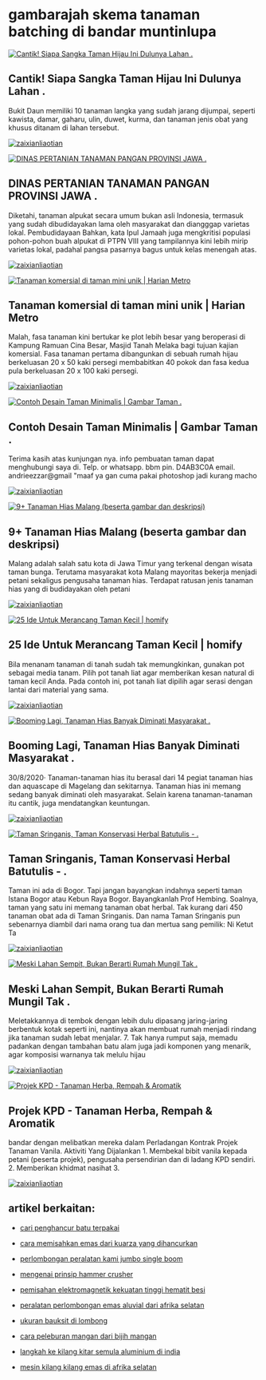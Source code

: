 # gambarajah skema tanaman batching di bandar muntinlupa
<a href="https://mnn.zoosnet.net/LR/Chatpre.aspx?id=MNN94995150&p=https://topgrinding.com/" target="_blank">![Cantik! Siapa Sangka Taman Hijau Ini Dulunya Lahan .](https://github.com/technlg/images/blob/main/42.jpg)</a>
## Cantik! Siapa Sangka Taman Hijau Ini Dulunya Lahan .
Bukit Daun memiliki 10 tanaman langka yang sudah jarang dijumpai, seperti kawista, damar, gaharu, ulin, duwet, kurma, dan tanaman jenis obat yang khusus ditanam di lahan tersebut.
<a href="https://mnn.zoosnet.net/LR/Chatpre.aspx?id=MNN94995150&p=https://topgrinding.com/" target="_blank"><img src="https://github.com/technlg/images/raw/main/chat11.jpg" alt="zaixianliaotian"/></a><a href="//whatsapp.shibangsoft.com/WhatsApp.php" ><img src="https://github.com/technlg/images/raw/main/chat11.png" alt=""></a>
<a href="https://mnn.zoosnet.net/LR/Chatpre.aspx?id=MNN94995150&p=https://topgrinding.com/" target="_blank">![DINAS PERTANIAN TANAMAN PANGAN PROVINSI JAWA .](https://github.com/technlg/images/blob/main/48.jpg)</a>
## DINAS PERTANIAN TANAMAN PANGAN PROVINSI JAWA .
Diketahi, tanaman alpukat secara umum bukan asli Indonesia, termasuk yang sudah dibudidayakan lama oleh masyarakat dan diangggap varietas lokal. Pembudidayaan Bahkan, kata Ipul Jamaah juga mengkritisi populasi pohon-pohon buah alpukat di PTPN VIII yang tampilannya kini lebih mirip varietas lokal, padahal pangsa pasarnya bagus untuk kelas menengah atas.
<a href="https://mnn.zoosnet.net/LR/Chatpre.aspx?id=MNN94995150&p=https://topgrinding.com/" target="_blank"><img src="https://github.com/technlg/images/raw/main/chat11.jpg" alt="zaixianliaotian"/></a><a href="//whatsapp.shibangsoft.com/WhatsApp.php" ><img src="https://github.com/technlg/images/raw/main/chat11.png" alt=""></a>
<a href="https://mnn.zoosnet.net/LR/Chatpre.aspx?id=MNN94995150&p=https://topgrinding.com/" target="_blank">![Tanaman komersial di taman mini unik | Harian Metro](https://github.com/technlg/images/blob/main/36.jpg)</a>
## Tanaman komersial di taman mini unik | Harian Metro
Malah, fasa tanaman kini bertukar ke plot lebih besar yang beroperasi di Kampung Ramuan Cina Besar, Masjid Tanah Melaka bagi tujuan kajian komersial. Fasa tanaman pertama dibangunkan di sebuah rumah hijau berkeluasan 20 x 50 kaki persegi membabit­kan 40 pokok dan fasa kedua pula berkeluasan 20 x 100 kaki persegi.
<a href="https://mnn.zoosnet.net/LR/Chatpre.aspx?id=MNN94995150&p=https://topgrinding.com/" target="_blank"><img src="https://github.com/technlg/images/raw/main/chat11.jpg" alt="zaixianliaotian"/></a><a href="//whatsapp.shibangsoft.com/WhatsApp.php" ><img src="https://github.com/technlg/images/raw/main/chat11.png" alt=""></a>
<a href="https://mnn.zoosnet.net/LR/Chatpre.aspx?id=MNN94995150&p=https://topgrinding.com/" target="_blank">![Contoh Desain Taman Minimalis | Gambar Taman .](https://github.com/technlg/images/blob/main/18.jpg)</a>
## Contoh Desain Taman Minimalis | Gambar Taman .
Terima kasih atas kunjungan nya. info pembuatan taman dapat menghubungi saya di. Telp. or whatsapp. bbm pin. D4AB3C0A email. andrieezzar@gmail "maaf ya gan cuma pakai photoshop jadi kurang macho
<a href="https://mnn.zoosnet.net/LR/Chatpre.aspx?id=MNN94995150&p=https://topgrinding.com/" target="_blank"><img src="https://github.com/technlg/images/raw/main/chat11.jpg" alt="zaixianliaotian"/></a><a href="//whatsapp.shibangsoft.com/WhatsApp.php" ><img src="https://github.com/technlg/images/raw/main/chat11.png" alt=""></a>
<a href="https://mnn.zoosnet.net/LR/Chatpre.aspx?id=MNN94995150&p=https://topgrinding.com/" target="_blank">![9+ Tanaman Hias Malang (beserta gambar dan deskripsi)](https://github.com/technlg/images/blob/main/8.jpg)</a>
## 9+ Tanaman Hias Malang (beserta gambar dan deskripsi)
Malang adalah salah satu kota di Jawa Timur yang terkenal dengan wisata taman bunga. Terutama masyarakat kota Malang mayoritas bekerja menjadi petani sekaligus pengusaha tanaman hias. Terdapat ratusan jenis tanaman hias yang di budidayakan oleh petani
<a href="https://mnn.zoosnet.net/LR/Chatpre.aspx?id=MNN94995150&p=https://topgrinding.com/" target="_blank"><img src="https://github.com/technlg/images/raw/main/chat11.jpg" alt="zaixianliaotian"/></a><a href="//whatsapp.shibangsoft.com/WhatsApp.php" ><img src="https://github.com/technlg/images/raw/main/chat11.png" alt=""></a>
<a href="https://mnn.zoosnet.net/LR/Chatpre.aspx?id=MNN94995150&p=https://topgrinding.com/" target="_blank">![25 Ide Untuk Merancang Taman Kecil | homify](https://github.com/technlg/images/blob/main/28.jpg)</a>
## 25 Ide Untuk Merancang Taman Kecil | homify
Bila menanam tanaman di tanah sudah tak memungkinkan, gunakan pot sebagai media tanam. Pilih pot tanah liat agar memberikan kesan natural di taman kecil Anda. Pada contoh ini, pot tanah liat dipilih agar serasi dengan lantai dari material yang sama.
<a href="https://mnn.zoosnet.net/LR/Chatpre.aspx?id=MNN94995150&p=https://topgrinding.com/" target="_blank"><img src="https://github.com/technlg/images/raw/main/chat11.jpg" alt="zaixianliaotian"/></a><a href="//whatsapp.shibangsoft.com/WhatsApp.php" ><img src="https://github.com/technlg/images/raw/main/chat11.png" alt=""></a>
<a href="https://mnn.zoosnet.net/LR/Chatpre.aspx?id=MNN94995150&p=https://topgrinding.com/" target="_blank">![Booming Lagi, Tanaman Hias Banyak Diminati Masyarakat .](https://github.com/technlg/images/blob/main/46.jpg)</a>
## Booming Lagi, Tanaman Hias Banyak Diminati Masyarakat .
30/8/2020· Tanaman-tanaman hias itu berasal dari 14 pegiat tanaman hias dan aquascape di Magelang dan sekitarnya. Tanaman hias ini memang sedang banyak diminati oleh masyarakat. Selain karena tanaman-tanaman itu cantik, juga mendatangkan keuntungan.
<a href="https://mnn.zoosnet.net/LR/Chatpre.aspx?id=MNN94995150&p=https://topgrinding.com/" target="_blank"><img src="https://github.com/technlg/images/raw/main/chat11.jpg" alt="zaixianliaotian"/></a><a href="//whatsapp.shibangsoft.com/WhatsApp.php" ><img src="https://github.com/technlg/images/raw/main/chat11.png" alt=""></a>
<a href="https://mnn.zoosnet.net/LR/Chatpre.aspx?id=MNN94995150&p=https://topgrinding.com/" target="_blank">![Taman Sringanis, Taman Konservasi Herbal Batutulis - .](https://github.com/technlg/images/blob/main/53.jpg)</a>
## Taman Sringanis, Taman Konservasi Herbal Batutulis - .
Taman ini ada di Bogor. Tapi jangan bayangkan indahnya seperti taman Istana Bogor atau Kebun Raya Bogor. Bayangkanlah Prof Hembing. Soalnya, taman yang satu ini memang tanaman obat herbal. Tak kurang dari 450 tanaman obat ada di Taman Sringanis. Dan nama Taman Sringanis pun sebenarnya diambil dari nama orang tua dan mertua sang pemilik: Ni Ketut Ta
<a href="https://mnn.zoosnet.net/LR/Chatpre.aspx?id=MNN94995150&p=https://topgrinding.com/" target="_blank"><img src="https://github.com/technlg/images/raw/main/chat11.jpg" alt="zaixianliaotian"/></a><a href="//whatsapp.shibangsoft.com/WhatsApp.php" ><img src="https://github.com/technlg/images/raw/main/chat11.png" alt=""></a>
<a href="https://mnn.zoosnet.net/LR/Chatpre.aspx?id=MNN94995150&p=https://topgrinding.com/" target="_blank">![Meski Lahan Sempit, Bukan Berarti Rumah Mungil Tak .](https://github.com/technlg/images/blob/main/30.jpg)</a>
## Meski Lahan Sempit, Bukan Berarti Rumah Mungil Tak .
Meletakkannya di tembok dengan lebih dulu dipasang jaring-jaring berbentuk kotak seperti ini, nantinya akan membuat rumah menjadi rindang jika tanaman sudah lebat menjalar. 7. Tak hanya rumput saja, memadu padankan dengan tambahan batu alam juga jadi komponen yang menarik, agar komposisi warnanya tak melulu hijau
<a href="https://mnn.zoosnet.net/LR/Chatpre.aspx?id=MNN94995150&p=https://topgrinding.com/" target="_blank"><img src="https://github.com/technlg/images/raw/main/chat11.jpg" alt="zaixianliaotian"/></a><a href="//whatsapp.shibangsoft.com/WhatsApp.php" ><img src="https://github.com/technlg/images/raw/main/chat11.png" alt=""></a>
<a href="https://mnn.zoosnet.net/LR/Chatpre.aspx?id=MNN94995150&p=https://topgrinding.com/" target="_blank">![Projek KPD - Tanaman Herba, Rempah & Aromatik](https://github.com/technlg/images/blob/main/53.jpg)</a>
## Projek KPD - Tanaman Herba, Rempah & Aromatik
bandar dengan melibatkan mereka dalam Perladangan Kontrak Projek Tanaman Vanila. Aktiviti Yang Dijalankan 1. Membekal bibit vanila kepada petani (peserta projek), pengusaha persendirian dan di ladang KPD sendiri. 2. Memberikan khidmat nasihat 3.
<a href="https://mnn.zoosnet.net/LR/Chatpre.aspx?id=MNN94995150&p=https://topgrinding.com/" target="_blank"><img src="https://github.com/technlg/images/raw/main/chat11.jpg" alt="zaixianliaotian"/></a><a href="//whatsapp.shibangsoft.com/WhatsApp.php" ><img src="https://github.com/technlg/images/raw/main/chat11.png" alt=""></a>
## artikel berkaitan:
* [cari penghancur batu terpakai](cari%20penghancur%20batu%20terpakai.md)
* [cara memisahkan emas dari kuarza yang dihancurkan](cara%20memisahkan%20emas%20dari%20kuarza%20yang%20dihancurkan.md)
* [perlombongan peralatan kami jumbo single boom](perlombongan%20peralatan%20kami%20jumbo%20single%20boom.md)
* [mengenai prinsip hammer crusher](mengenai%20prinsip%20hammer%20crusher.md)
* [pemisahan elektromagnetik kekuatan tinggi hematit besi](pemisahan%20elektromagnetik%20kekuatan%20tinggi%20hematit%20besi.md)
* [peralatan perlombongan emas aluvial dari afrika selatan](peralatan%20perlombongan%20emas%20aluvial%20dari%20afrika%20selatan.md)
* [ukuran bauksit di lombong](ukuran%20bauksit%20di%20lombong.md)
* [cara peleburan mangan dari bijih mangan](cara%20peleburan%20mangan%20dari%20bijih%20mangan.md)
* [langkah ke kilang kitar semula aluminium di india](langkah%20ke%20kilang%20kitar%20semula%20aluminium%20di%20india.md)
* [mesin kilang kilang emas di afrika selatan](mesin%20kilang%20kilang%20emas%20di%20afrika%20selatan.md)
